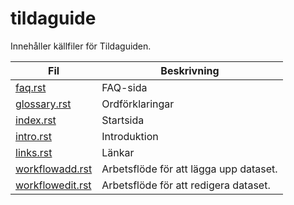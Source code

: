# tildaguide

Innehåller källfiler för Tildaguiden.

Fil | Beskrivning
--- | -----------
[faq.rst](https://github.com/dcu-slu/tildgauide/blob/master/faq.rst) | FAQ-sida
[glossary.rst](https://github.com/dcu-slu/tildgauide/blob/master/glossary.rst) | Ordförklaringar
[index.rst](https://github.com/dcu-slu/tildgauide/blob/master/index.rst) | Startsida 
[intro.rst](https://github.com/dcu-slu/tildgauide/blob/master/intro.rst) | Introduktion
[links.rst](https://github.com/dcu-slu/tildgauide/blob/master/links.rst) | Länkar
[workflowadd.rst](https://github.com/dcu-slu/tildgauide/blob/master/workflowadd.rst) | Arbetsflöde för att lägga upp dataset.
[workflowedit.rst](https://github.com/dcu-slu/tildgauide/blob/master/workflowedit.rst) | Arbetsflöde för att redigera dataset.
